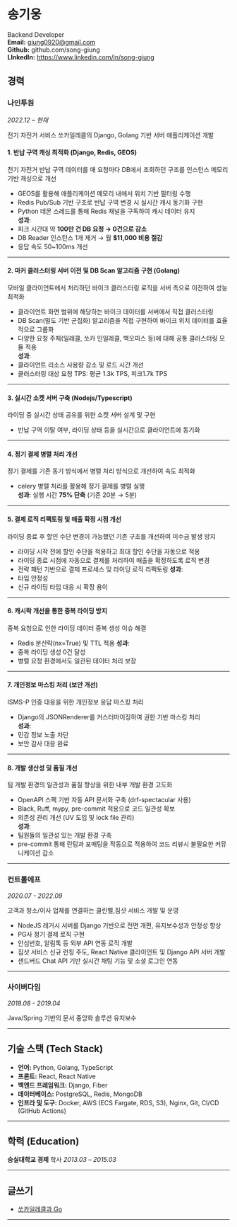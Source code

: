 # **송기웅**
Backend Developer  
**Email:** <giung0920@gmail.com>  
**Github:** github.com/song-giung  
**LInkedIn:** <https://www.linkedin.com/in/song-giung>

## **경력**

### **나인투원**  
_2022.12 – 현재_

전기 자전거 서비스 쏘카일레클의 Django, Golang 기반 서버 애플리케이션 개발

#### 1. 반납 구역 캐싱 최적화 (Django, Redis, GEOS)

전기 자전거 반납 구역 데이터를 매 요청마다 DB에서 조회하던 구조를 인스턴스 메모리 기반 캐싱으로 개선

- GEOS를 활용해 애플리케이션 메모리 내에서 위치 기반 필터링 수행
- Redis Pub/Sub 기반 구조로 반납 구역 변경 시 실시간 캐시 동기화 구현
- Python 데몬 스레드를 통해 Redis 채널을 구독하여 캐시 데이터 유지  
  **성과**:
- 피크 시간대 약 **100만 건 DB 요청 → 0건으로 감소**
- DB Reader 인스턴스 1개 제거 → 월 **$11,000 비용 절감**
- 응답 속도 50~100ms 개선

---
#### 2. 마커 클러스터링 서버 이전 및 DB Scan 알고리즘 구현 (Golang)

모바일 클라이언트에서 처리하던 바이크 클러스터링 로직을 서버 측으로 이전하여 성능 최적화

- 클라이언트 화면 범위에 해당하는 바이크 데이터를 서버에서 직접 클러스터링
- DB Scan(밀도 기반 군집화) 알고리즘을 직접 구현하여 바이크 위치 데이터를 효율적으로 그룹화
- 다양한 요청 주체(일레클, 쏘카 인일레클, 백오피스 등)에 대해 공통 클러스터링 모듈 적용  
  **성과**:
- 클라이언트 리소스 사용량 감소 및 로드 시간 개선
- 클러스터링 대상 요청 TPS: 평균 1.3k TPS, 피크1.7k TPS

---
#### 3. 실시간 소켓 서버 구축 (Nodejs/Typescript)

라이딩 중 실시간 상태 공유를 위한 소켓 서버 설계 및 구현

- 반납 구역 이탈 여부, 라이딩 상태 등을 실시간으로 클라이언트에 동기화

---
#### 4. 정기 결제 병렬 처리 개선

정기 결제를 기존 동기 방식에서 병렬 처리 방식으로 개선하여 속도 최적화

- celery 병렬 처리를 활용해 정기 결제를 병렬 실행  
   **성과**:
  실행 시간 **75% 단축** (기존 20분 → 5분)

---
#### 5. 결제 로직 리팩토링 및 매출 확정 시점 개선

라이딩 종료 후 할인 수단 변경이 가능했던 기존 구조를 개선하여 미수금 발생 방지

- 라이딩 시작 전에 할인 수단을 적용하고 최대 할인 수단을 자동으로 적용
- 라이딩 종료 시점에 자동으로 결제를 처리하여 매출을 확정하도록 로직 변경
- 전략 패턴 기반으로 결제 프로세스 및 라이딩 로직 리팩토링
  **성과**:
- 타입 안정성
- 신규 라이딩 타입 대응 시 확장 용이

---
#### 6. 캐시락 개선을 통한 중복 라이딩 방지

중복 요청으로 인한 라이딩 데이터 중복 생성 이슈 해결

- Redis 분산락(nx=True) 및 TTL 적용
  **성과**:
- 중복 라이딩 생성 0건 달성
- 병렬 요청 환경에서도 일관된 데이터 처리 보장

---
#### 7. 개인정보 마스킹 처리 (보안 개선)

ISMS-P 인증 대응을 위한 개인정보 응답 마스킹 처리

- Django의 JSONRenderer를 커스터마이징하여 권한 기반 마스킹 처리  
  **성과**:
- 민감 정보 노출 차단
- 보안 감사 대응 완료

---
#### 8. 개발 생산성 및 품질 개선

팀 개발 환경의 일관성과 품질 향상을 위한 내부 개발 환경 고도화

- OpenAPI 스펙 기반 자동 API 문서화 구축 (drf-spectacular 사용)
- Black, Ruff, mypy, pre-commit 적용으로 코드 일관성 확보
- 의존성 관리 개선 (UV 도입 및 lock file 관리)  
  **성과**:
- 팀원들의 일관성 있는 개발 환경 구축
- pre-commit 통해 린팅과 포매팅을 작동으로 적용하여 코드 리뷰시 불필요한 커뮤니케이션 감소

---
### 컨트롤에프
_2020.07 - 2022.09_

고객과 청소/이사 업체를 연결하는 클린벨,짐샷 서비스 개발 및 운영

- NodeJS 레거시 서버를 Django 기반으로 전면 개편, 유지보수성과 안정성 향상
- PG사 정기 결제 로직 구현
- 안심번호, 알림톡 등 외부 API 연동 로직 개발
- 짐샷 서비스 신규 런칭 주도, React Native 클라이언트 및 Django API 서버 개발
- 샌드버드 Chat API 기반 실시간 채팅 기능 및 소셜 로그인 연동

---
### 사이버다임
_2018.08 - 2019.04_

Java/Spring 기반의 문서 중앙화 솔루션 유지보수
 
---
## **기술 스택 (Tech Stack)**

- **언어:** Python, Golang, TypeScript
- **프론트:** React, React Native
- **백엔드 프레임워크:** Django, Fiber
- **데이터베이스:** PostgreSQL, Redis, MongoDB
- **인프라 및 도구:** Docker, AWS (ECS Fargate, RDS, S3), Nginx, Git, CI/CD (GitHub Actions)

---

## **학력 (Education)**

**숭실대학교 경제** 학사
_2013.03 – 2015.03_

---

## **글쓰기**

- [쏘카일레클과 Go](https://medium.com/elecle-bike/%EC%8F%98%EC%B9%B4%EC%9D%BC%EB%A0%88%ED%81%B4%EA%B3%BC-go-99f2d110c32c)

---
